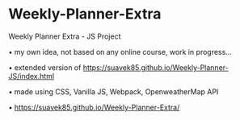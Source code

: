 # Weekly-Planner-Extra
Weekly Planner Extra - JS Project

•	my own idea, not based on any online course, work in progress...

•	extended version of https://suavek85.github.io/Weekly-Planner-JS/index.html

•	made using CSS, Vanilla JS, Webpack, OpenweatherMap API

•	https://suavek85.github.io/Weekly-Planner-Extra/


